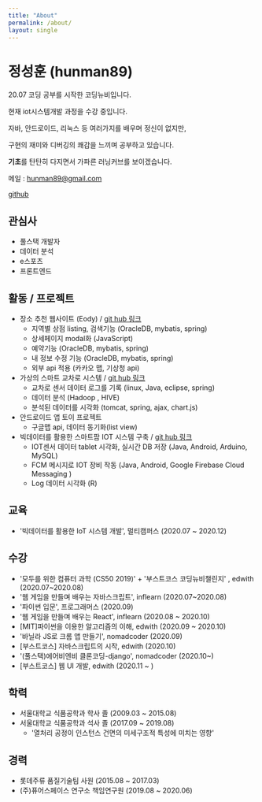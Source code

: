 ```yaml
---
title: "About"
permalink: /about/
layout: single
---
```


# 정성훈 (hunman89)

​20.07 코딩 공부를 시작한 코딩뉴비입니다.

​현재 iot시스템개발 과정을 수강 중입니다.

자바, 안드로이드, 리눅스 등 여러가지를 배우며 정신이 없지만,

구현의 재미와 디버깅의 쾌감을 느끼며 공부하고 있습니다.

​**기초**를 탄탄히 다지면서 가파른 러닝커브를 보이겠습니다.

메일 : hunman89@gmail.com

[github](https://github.com/hunman89)

## 관심사

- 풀스택 개발자
- 데이터 분석
- e스포츠
- 프론트엔드

## 활동 / 프로젝트

- 장소 추천 웹사이트 (Eody) / [git hub 링크](https://github.com/socialDe/Eody)
  - 지역별 상점 listing, 검색기능 (OracleDB, mybatis, spring)
  - 상세페이지 modal화 (JavaScript)
  - 예약기능 (OracleDB, mybatis, spring)
  - 내 정보 수정 기능 (OracleDB, mybatis, spring)
  - 외부 api 적용 (카카오 맵, 기상청 api)
- 가상의 스마트 교차로 시스템 / [git hub 링크](https://github.com/hunman89/smartcross-bigdata)
  - 교차로 센서 데이터 로그를 기록 (linux, Java, eclipse, spring)
  - 데이터 분석 (Hadoop , HIVE)
  - 분석된 데이터를 시각화 (tomcat, spring, ajax, chart.js)
- 안드로이드 앱 토이 프로젝트
  - 구글맵 api, 데이터 동기화(list view)
- 빅데이터를 활용한 스마트팜 IOT 시스템 구축 / [git hub 링크](https://github.com/multicampus-3rdparty)
  - IOT센서 데이터 tablet 시각화, 실시간 DB 저장 (Java, Android, Arduino, MySQL)
  - FCM 메시지로 IOT 장비 작동 (Java, Android, Google Firebase Cloud Messaging )
  - Log 데이터 시각화 (R)

## 교육

- '빅데이터를 활용한 IoT 시스템 개발', 멀티캠퍼스 (2020.07 ~ 2020.12)

## 수강

- '모두를 위한 컴퓨터 과학 (CS50 2019)' + '부스트코스 코딩뉴비챌린지' , edwith (2020.07~2020.08)
- '웹 게임을 만들며 배우는 자바스크립트', inflearn (2020.07~2020.08)
- '파이썬 입문', 프로그래머스 (2020.09)
- '웹 게임을 만들며 배우는 React', inflearn (2020.08 ~ 2020.10)
- [MIT]파이썬을 이용한 알고리즘의 이해, edwith (2020.09 ~ 2020.10)
- '바닐라 JS로 크롬 앱 만들기', nomadcoder (2020.09)
- [부스트코스] 자바스크립트의 시작, edwith (2020.10)
- '(풀스택)에어비엔비 클론코딩-django', nomadcoder (2020.10~)
- [부스트코스] 웹 UI 개발, edwith (2020.11 ~ )

## 학력

- 서울대학교 식품공학과 학사 졸 (2009.03 ~ 2015.08)
- 서울대학교 식품공학과 석사 졸 (2017.09 ~ 2019.08)
  - '열처리 공정이 인스턴스 건면의 미세구조적 특성에 미치는 영향'

## 경력

- 롯데주류 품질기술팀 사원 (2015.08 ~ 2017.03)
- (주)퓨어스페이스 연구소 책임연구원 (2019.08 ~ 2020.06)
